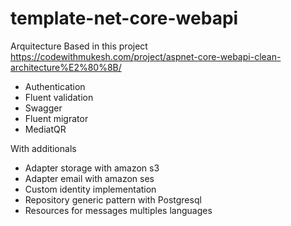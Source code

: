 # template-net-core-webapi

Arquitecture Based in this project https://codewithmukesh.com/project/aspnet-core-webapi-clean-architecture%E2%80%8B/

* Authentication
* Fluent validation
* Swagger
* Fluent migrator
* MediatQR

With additionals

* Adapter storage with amazon s3
* Adapter email with amazon ses
* Custom identity implementation
* Repository generic pattern with Postgresql
* Resources for messages multiples languages
